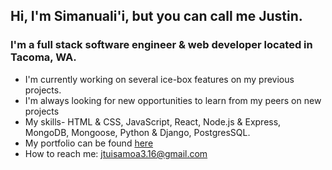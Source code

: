 ## Hi, I'm Simanuali'i, but you can call me Justin. 

### I'm a full stack software engineer & web developer located in Tacoma, WA. 

- I'm currently working on several ice-box features on my previous projects.
- I'm always looking for new opportunities to learn from my peers on new projects
- My skills- HTML & CSS, JavaScript, React, Node.js & Express, MongoDB, Mongoose, Python & Django, PostgresSQL.
- My portfolio can be found [here](https://simanutui316.github.io/ "Named link title")
- How to reach me: jtuisamoa3.16@gmail.com